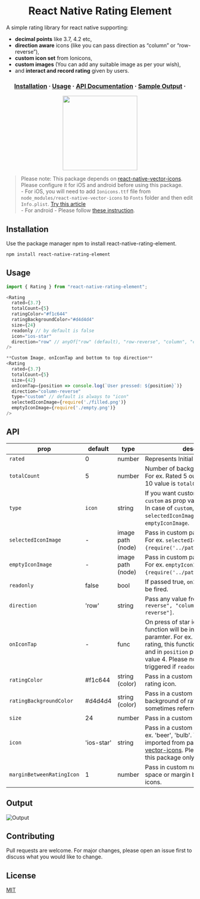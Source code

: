 <h1 align="center">
    React Native Rating Element
</h1>

A simple rating library for react native supporting:

- **decimal points** like 3.7, 4.2 etc,
- **direction aware** icons (like you can pass direction as “column” or “row-reverse”),
- **custom icon set** from Ionicons,
- **custom images** (You can add any suitable image as per your wish),
- and **interact and record rating** given by users.

<h3 align="center">
  <a href="https://github.com/ui-ninja/react-native-rating-element#installation">Installation</a>
  <span> · </span>
  <a href="https://github.com/ui-ninja/react-native-rating-element#usage">Usage</a>
  <span> · </span>
  <a href="https://github.com/ui-ninja/react-native-rating-element#api">API Documentation</a>
  <span> · </span>
  <a href="https://github.com/ui-ninja/react-native-rating-element#output">Sample Output</a>
  <span> · </span>
</h3>

<div align="center">
<img src="https://s7.gifyu.com/images/ratingV5.1.3.gif" width="200" />
</div>

> Please note: This package depends on [react-native-vector-icons](https://github.com/oblador/react-native-vector-icons#installation). Please configure it for iOS and android before using this package. <br /> - For iOS, you will need to add `Ionicons.ttf` file from `node_modules/react-native-vector-icons` to `Fonts` folder and then edit `Info.plist`. [Try this article](https://medium.com/@vimniky/how-to-use-vector-icons-in-your-react-native-project-8212ac6a8f06) <br /> - For android - Please follow [these instruction](https://github.com/oblador/react-native-vector-icons#option-with-gradle-recommended).

## Installation

Use the package manager npm to install react-native-rating-element.

```bash
npm install react-native-rating-element
```

## Usage

```javascript
import { Rating } from "react-native-rating-element";

<Rating
  rated={3.7}
  totalCount={5}
  ratingColor="#f1c644"
  ratingBackgroundColor="#d4d4d4"
  size={24}
  readonly // by default is false
  icon="ios-star"
  direction="row" // anyOf["row" (default), "row-reverse", "column", "column-reverse"]
/>

**Custom Image, onIconTap and bottom to top direction**
<Rating
  rated={3.7}
  totalCount={5}
  size={42}
  onIconTap={position => console.log(`User pressed: ${position}`)}
  direction="column-reverse"
  type="custom" // default is always to "icon"
  selectedIconImage={require('./filled.png')}
  emptyIconImage={require('./empty.png')}
/>

```

## API

| prop                      | default    | type              | description                                                                                                                                                                                                                                                                      |
| ------------------------- | ---------- | ----------------- | -------------------------------------------------------------------------------------------------------------------------------------------------------------------------------------------------------------------------------------------------------------------------------- |
| `rated`                   | 0          | number            | Represents Initial value for the rating.                                                                                                                                                                                                                                         |
| `totalCount`              | 5          | number            | Number of background stars to show. For ex. Rated 5 out of 10 stars. The 10 value is `totalCount`                                                                                                                                                                                |
| `type`                    | `icon`     | string            | If you want custom images, then pass `custom` as prop value. <br />In case of `custom`, Make sure to pass `selectedIconImage` and `emptyIconImage`.                                                                                                                              |
| `selectedIconImage`       | -          | image path (node) | Pass in custom path for selected icon. For ex. `selectedIconImage={require('../pathToImage/image.png}`.                                                                                                                                                                          |
| `emptyIconImage`          | -          | image path (node) | Pass in custom path for selected icon. For ex. `emptyIconImage={require('../pathToImage/image.png}`.                                                                                                                                                                             |
| `readonly`                | false      | bool              | If passed true, `onIconTap` event won't be fired.                                                                                                                                                                                                                                |
| `direction`               | 'row'      | string            | Pass any value from `[ "row", "row-reverse", "column", "column-reverse"]`.                                                                                                                                                                                                       |  |
| `onIconTap`               | -          | func              | On press of star icon by user, this function will be invoked with `position` paramter. For ex. when user taps on 4 rating, this function will be invoked and in `position` parameter you will get value 4. Please note: This won't be triggered if `readonly` is passed as true. |
| `ratingColor`             | #f1c644    | string (color)    | Pass in a custom color to fill-color the rating icon.                                                                                                                                                                                                                            |
| `ratingBackgroundColor`   | #d4d4d4    | string (color)    | Pass in a custom fill-color for the background of rating icon. It is sometimes referred as empty icon.                                                                                                                                                                           |
| `size`                    | 24         | number            | Pass in a custom font size for the icon                                                                                                                                                                                                                                          |
| `icon`                    | 'ios-star' | string            | Pass in a custom text for the icon. For ex. 'beer', 'bulb'. These icons are imported from package [react-native-vector-icons](https://oblador.github.io/react-native-vector-icons/). Please Note: For now this package only support Ionicons                                     |
| `marginBetweenRatingIcon` | 1          | number            | Pass in custom number to manage space or margin between the rating icons.                                                                                                                                                                                                        |

## Output

![Output](https://s7.gifyu.com/images/ratingV5.1.3.gif)

## Contributing

Pull requests are welcome. For major changes, please open an issue first to discuss what you would like to change.

## License

[MIT](https://choosealicense.com/licenses/mit/)
